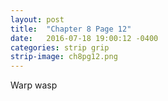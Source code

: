 ```yaml
---
layout: post
title:  "Chapter 8 Page 12"
date:   2016-07-18 19:00:12 -0400
categories: strip grip
strip-image: ch8pg12.png
---
```

  Warp wasp
